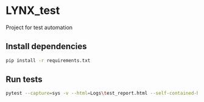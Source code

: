 # LYNX_test
Project for test automation

## Install dependencies
```bash
pip install -r requirements.txt
```
## Run tests
```bash
pytest --capture=sys -v --html=Logs\test_report.html --self-contained-html
```
